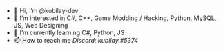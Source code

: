 - 👋 Hi, I’m @kubilay-dev
- 👀 I’m interested in C#, C++, Game Modding / Hacking, Python, MySQL, JS, Web Designing
- 🌱 I’m currently learning C#, Python, JS
- 📫 How to reach me *Discord: kubilay.#5374*

<!---
kubilay-dev/kubilay-dev is a ✨ special ✨ repository because its `README.md` (this file) appears on your GitHub profile.
You can click the Preview link to take a look at your changes.
--->
